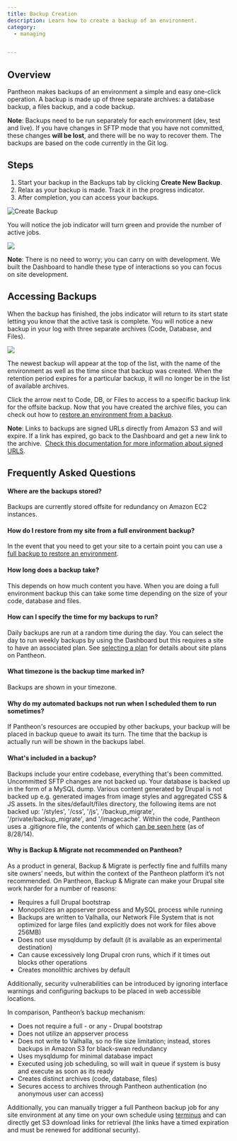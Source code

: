 ```yaml
---
title: Backup Creation
description: Learn how to create a backup of an environment.
category:
  - managing


---
```



## Overview

Pantheon makes backups of an environment a simple and easy one-click operation. A backup is made up of three separate archives: a database backup, a files backup, and a code backup.


**Note**: Backups need to be run separately for each environment (dev, test and live). If you have changes in SFTP mode that you have not committed, these changes **will be lost**, and there will be no way to recover them. The backups are based on the code currently in the Git log.

## Steps

1. Start your backup in the Backups tab by clicking **Create New Backup**.
2. Relax as your backup is made. Track it in the progress indicator.
3. After completion, you can access your backups.

![Create Backup](https://www.getpantheon.com/sites/default/files/docs/desk_images/305275)

You will notice the job indicator will turn green and provide the number of active jobs.

![](https://www.getpantheon.com/sites/default/files/docs/desk_images/305276)

**Note**: There is no need to worry; you can carry on with development. We built the Dashboard to handle these type of interactions so you can focus on site development.

## Accessing Backups  
When the backup has finished, the jobs indicator will return to its start state letting you know that the active task is complete. You will notice a new backup in your log with three separate archives (Code, Database, and Files). 

![](https://www.getpantheon.com/sites/default/files/docs/desk_images/305286)

The newest backup will appear at the top of the list, with the name of the environment as well as the time since that backup was created. When the retention period expires for a particular backup, it will no longer be in the list of available archives.  


Click the arrow next to Code, DB, or Files to access to a specific backup link for the offsite backup.
Now that you have created the archive files, you can check out how to [restore an environment from a backup](/docs/articles/sites/backups/restoring-an-environment-from-a-backup).

**Note**: Links to backups are signed URLs directly from Amazon S3 and will expire. If a link has expired, go back to the Dashboard and get a new link to the archive.  [Check this documentation for more information about signed URLS](http://stackoverflow.com/a/4649553).

## Frequently Asked Questions

#### Where are the backups stored? 

Backups are currently stored offsite for redundancy on Amazon EC2 instances.

#### How do I restore from my site from a full environment backup? 

In the event that you need to get your site to a certain point you can use a [full backup to restore an environment](/docs/articles/sites/backups/restoring-an-environment-from-a-backup).

#### How long does a backup take? 

This depends on how much content you have. When you are doing a full environment backup this can take some time depending on the size of your code, database and files.

#### How can I specify the time for my backups to run?

Daily backups are run at a random time during the day. You can select the day to run weekly backups by using the Dashboard but this requires a site to have an associated plan. See [selecting a plan](/docs/articles/sites/settings/selecting-a-plan/) for details about site plans on Pantheon.

#### What timezone is the backup time marked in?

Backups are shown in your timezone.

#### Why do my automated backups not run when I scheduled them to run sometimes?

If Pantheon's resources are occupied by other backups, your backup will be placed in backup queue to await its turn. The time that the backup is actually run will be shown in the backups label.

#### What's included in a backup?

Backups include your entire codebase, everything that's been committed. Uncommitted SFTP changes are not backed up. Your database is backed up in the form of a MySQL dump. Various content generated by Drupal is not backed up e.g. generated images from image styles and aggregated CSS & JS assets. In the sites/default/files directory, the following items are not backed up: '/styles', '/css', '/js', '/backup\_migrate', '/private/backup\_migrate', and '/imagecache'. Within the code, Pantheon uses a .gitignore file, the contents of which [can be seen here](https://www.evernote.com/shard/s404/sh/69b56b77-34b2-4f77-aea2-bb05d6d99614/2f07255a0da933f59b6480d16d807290) (as of 8/28/14). 

#### Why is Backup & Migrate not recommended on Pantheon?

As a product in general, Backup & Migrate is perfectly fine and fulfills many site owners’ needs, but within the context of the Pantheon platform it’s not recommended. On Pantheon, ​​Backup & Migrate can make your Drupal site work harder for a number of reasons:

- Requires a full Drupal bootstrap
- Monopolizes an appserver process and MySQL process while running
- Backups are written to Valhalla, our Network File System that is not optimized for large files (and explicitly does not work for files above 256MB)
- Does not use mysqldump by default (it is available as an experimental destination)
- Can cause excessively long Drupal cron runs, which if it times out blocks other operations
- Creates monolithic archives by default

Additionally, security vulnerabilities can be introduced by ignoring interface warnings and configuring backups to be placed in web accessible locations.

In comparison, Pantheon’s backup mechanism:

- Does not require a full - or any - Drupal bootstrap
- Does not utilize an appserver process
- Does not write to Valhalla, so no file size limitation; instead, stores backups in Amazon S3 for black-swan redundancy
- Uses mysqldump for minimal database impact
- Executed using job scheduling, so will wait in queue if system is busy and execute as soon as its ready
- Creates distinct archives (code, database, files)
- Secures access to archives through Pantheon authentication (no anonymous user can access)

Additionally, you can manually trigger a full Pantheon backup job for any site environment at any time on your own schedule using [terminus](https://github.com/pantheon-systems/terminus) and can directly get S3 download links for retrieval (the links have a timed expiration and must be renewed for additional security).
